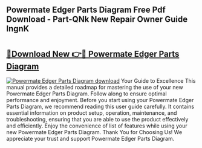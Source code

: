 ## Powermate Edger Parts Diagram Free Pdf Download - Part-QNk New Repair Owner Guide lngnK

# <h2><a href="http://dfr63y.blite.top/?on=Powermate+Edger+Parts+Diagram">🔗Download New 👉🔴 Powermate Edger Parts Diagram</a></h2>

[![Powermate Edger Parts Diagram download](https://i.imgur.com/lujVjoI.png)](http://dfr63y.blite.top/?on=Powermate+Edger+Parts+Diagram)
Your Guide to Excellence This manual provides a detailed roadmap for mastering the use of your new Powermate Edger Parts Diagram. Follow along to ensure optimal performance and enjoyment. Before you start using your Powermate Edger Parts Diagram, we recommend reading this user guide carefully. It contains essential information on product setup, operation, maintenance, and troubleshooting, ensuring that you are able to use the product effectively and efficiently. Enjoy the convenience of list of features while using your new Powermate Edger Parts Diagram. Thank You for Choosing Us! We appreciate your trust and support Powermate Edger Parts Diagram.
